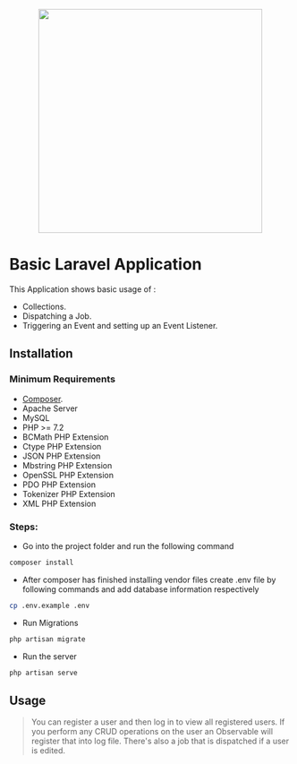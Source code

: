 <p align="center"><img src="https://res.cloudinary.com/dtfbvvkyp/image/upload/v1566331377/laravel-logolockup-cmyk-red.svg" width="400"></p>

# Basic Laravel Application

This Application shows basic usage of :
- Collections.
- Dispatching a Job.
- Triggering an Event and setting up an Event Listener.

## Installation

### Minimum Requirements
- [Composer](https://getcomposer.org/).
- Apache Server
- MySQL
- PHP >= 7.2
- BCMath PHP Extension
- Ctype PHP Extension
- JSON PHP Extension
- Mbstring PHP Extension
- OpenSSL PHP Extension
- PDO PHP Extension
- Tokenizer PHP Extension
- XML PHP Extension

### Steps:

- Go into the project folder and run the following command

```bash
composer install
```
- After composer has finished installing vendor files create .env file by following commands and add database information respectively
```bash
cp .env.example .env
```
- Run Migrations
```bash
php artisan migrate
```
- Run the server
```bash
php artisan serve
```
## Usage

> You can register a user and then log in to view all registered users.
> If you perform any CRUD operations on the user an Observable will register that into log file.
> There's also a job that is dispatched if a user is edited.

